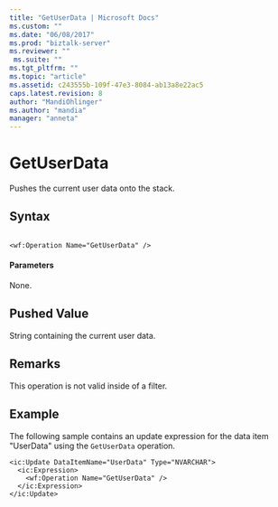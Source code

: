 ```yaml
---
title: "GetUserData | Microsoft Docs"
ms.custom: ""
ms.date: "06/08/2017"
ms.prod: "biztalk-server"
ms.reviewer: ""
 ms.suite: ""
ms.tgt_pltfrm: ""
ms.topic: "article"
ms.assetid: c243555b-109f-47e3-8084-ab13a8e22ac5
caps.latest.revision: 8
author: "MandiOhlinger"
ms.author: "mandia"
manager: "anneta"
---
```

# GetUserData
Pushes the current user data onto the stack.  
  
## Syntax  
  
```  
  
<wf:Operation Name="GetUserData" />  
```  
  
#### Parameters  
 None.  
  
## Pushed Value  
 String containing the current user data.  
  
## Remarks  
 This operation is not valid inside of a filter.  
  
## Example  
 The following sample contains an update expression for the data item "UserData" using the `GetUserData` operation.  
  
```  
<ic:Update DataItemName="UserData" Type="NVARCHAR">  
  <ic:Expression>  
    <wf:Operation Name="GetUserData" />  
  </ic:Expression>  
</ic:Update>  
```